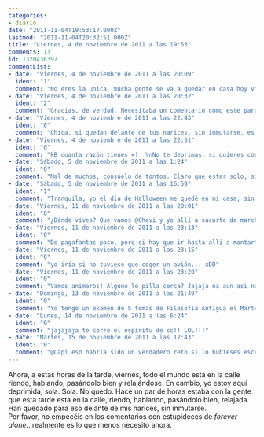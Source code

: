 ```yaml
---
categories:
- diario
date: "2011-11-04T19:53:17.000Z"
lastmod: "2011-11-04T20:32:51.000Z"
title: "Viernes, 4 de noviembre de 2011 a las 19:53"
comments: 13
id: 1320436397
commentList:
- date: "Viernes, 4 de noviembre de 2011 a las 20:09"
  ident: "1"
  comment: "No eres la unica, mucha gente se va a quedar en casa hoy viernes por la tarde. Si te sirve de consuelo seguramente te lo pasaras mejor aqui.  \n  \nEl problema no es que la gente que conoces no quiera quedar, es que no conoces a la gente para ti"
- date: "Viernes, 4 de noviembre de 2011 a las 20:32"
  ident: "2"
  comment: "Gracias, de verdad. Necesitaba un comentario como este para no hundirme por completo."
- date: "Viernes, 4 de noviembre de 2011 a las 22:43"
  ident: "0"
  comment: "Chica, si quedan delante de tus narices, sin inmutarse, es porque no se dan cuenta de tu situación. Yo a veces me pongo en ese plan depre, como tú y luego pienso \"oye, ¿y si soy yo?\" e intento sonreír más y me acerco a la gente a hablarle, y para mi sorpresa ellos también quieren hablar conmigo más a menudo. Funciona, obsérvate a menudo, y si aun asi la gente pasa de ti es que son unos amargados totales, te vas a por otros. Así de facil. Se que a veces ni estos consejos ayudan porque simplemente tienes un dia pesimista en el que piensas que pasas totalmente desapercibida entre los demás (eso fijo que son las hormonas xD), pero si lo haces a menudo, cada vez te vas viendo mas agusto con ti misma y con la gente, y ves que la gente está mas a gusto contigo.  \nPor cierto, si vives en Tenerife, podemos quedar, yo tampoco quedo mucho (aunque la verdad, eso no me preocupa xD)... aunque no creo que vivas en Tenerife .-. xDDD  \nAnímate!! í²__o"
- date: "Viernes, 4 de noviembre de 2011 a las 22:51"
  ident: "0"
  comment: "kB cuanta razón tienes =)  \nNo te deprimas, si quieres conocer a alguien con quien quieres pasartelo bien, lo acabaras consiguiendo, solo hay que tener la voluntad de hacerlo. Yo, hace unos 3 años no tenía ningún amigo,y al paso del tiempo, he conocido gente increíble con la que me siento mas a gusto que nunca.Es tener ganas de hacerlo, pensar en positivo a la hora de hablar con personas(si no te conocen no vas a kedar mal,ya sabes).Mientras tanto continua, y no te pongas triste,que estar solo no es preocupante,mientras no te desequilibres =)"
- date: "Sábado, 5 de noviembre de 2011 a las 1:24"
  ident: "0"
  comment: "Mal de muchos, consuelo de tontos. Claro que estar solo, si sabes disfrutar de la soledad, no es malo, lo jodido es cuando no quieres estar sola/o.   \nSi la culpa es de la gente está bien estar solo, yo prefiero estar solo que estar en un sitio rodeado de gente y preguntándome a mí mismo qué hago allí con aquellas personas, cuesta encontrar personas con las que te sientas bien, bueno, a mí me cuesta. Lo bueno es que si la culpa es tuya, puedes solucionarlo. Lo digo porque igual podrías ser un asco de persona y lo anterior lo he escrito pensando lo contrario xD.  \n  \n Y ánimo, me cago en la puta, no quiero ver caras tristes este finde."
- date: "Sábado, 5 de noviembre de 2011 a las 16:50"
  ident: "1"
  comment: "Tranquila, yo el día de Halloween me quedé en mi casa, sin salir, viendo películas al estilo Battle Royale."
- date: "Viernes, 11 de noviembre de 2011 a las 20:01"
  ident: "0"
  comment: "¿Dónde vives? Que vamos @Chevi y yo allí a sacarte de marcha. (Chevi solo es el pagafantas taxista xD)"
- date: "Viernes, 11 de noviembre de 2011 a las 23:13"
  ident: "0"
  comment: "De pagafantas paso, pero si hay que ir hasta alli a montarte una fiesta se hace jaja  \n  \nEste lunes voy a madrid, alguien se apunta ;)"
- date: "Viernes, 11 de noviembre de 2011 a las 23:15"
  ident: "0"
  comment: "yo iría si no tuviese que coger un avión... xDD"
- date: "Viernes, 11 de noviembre de 2011 a las 23:20"
  ident: "0"
  comment: "Vamos animaros! Alguno le pilla cerca? Jajaja na aun asi no se si me daria tiempo, voy con \"la agenda\" un poco llena"
- date: "Domingo, 13 de noviembre de 2011 a las 21:49"
  ident: "0"
  comment: "Yo tengo un examen de 5 temas de Filosofía Antigua el Martes, pero...Challenge Accepted...  \n  \n.....Yaoming! :DD xDD"
- date: "Lunes, 14 de noviembre de 2011 a las 6:24"
  ident: "0"
  comment: "jajajaja te corre el espiritu de cc!! LOL!!!"
- date: "Martes, 15 de noviembre de 2011 a las 17:43"
  ident: "0"
  comment: "@Capi eso habría sido un verdadero reto si lo hubieses escrito el lunes a las 22:00 xD"
---
```


Ahora, a estas horas de la tarde, viernes, todo el mundo está en la calle riendo, hablando, pasándolo bien y relajándose. En cambio, yo estoy aquí deprimida, sola. Sola. No quedo. Hace un par de horas estaba con la gente que esta tarde esta en la calle, riendo, hablando, pasándolo bien, relajada. Han quedado para eso delante de mis narices, sin inmutarse.   
Por favor, no empecéis en los comentarios con estupideces de *forever alone*...realmente es lo que menos necesito ahora.